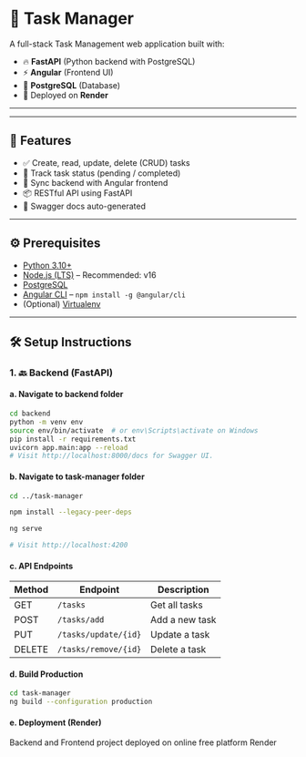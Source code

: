 # 📝 Task Manager

A full-stack Task Management web application built with:

- 🔥 **FastAPI** (Python backend with PostgreSQL)
- ⚡ **Angular** (Frontend UI)
- 🐘 **PostgreSQL** (Database)
- 🚀 Deployed on **Render**

---
---

## 🚀 Features

- ✅ Create, read, update, delete (CRUD) tasks
- 🎯 Track task status (pending / completed)
- 🔄 Sync backend with Angular frontend
- 📦 RESTful API using FastAPI
- 🧪 Swagger docs auto-generated

---

## ⚙️ Prerequisites

- [Python 3.10+](https://www.python.org/downloads/)
- [Node.js (LTS)](https://nodejs.org/) – Recommended: v16
- [PostgreSQL](https://www.postgresql.org/)
- [Angular CLI](https://angular.io/cli) – `npm install -g @angular/cli`
- (Optional) [Virtualenv](https://pypi.org/project/virtualenv/)

---

## 🛠️ Setup Instructions

### 1. 🔙 Backend (FastAPI)

#### a. Navigate to backend folder

```bash
cd backend
python -m venv env
source env/bin/activate  # or env\Scripts\activate on Windows
pip install -r requirements.txt
uvicorn app.main:app --reload
# Visit http://localhost:8000/docs for Swagger UI.

```
#### b. Navigate to task-manager folder

```bash
cd ../task-manager

npm install --legacy-peer-deps

ng serve

# Visit http://localhost:4200

```
#### c. API Endpoints

| Method | Endpoint             | Description    |
| ------ | -------------------- | -------------- |
| GET    | `/tasks`             | Get all tasks  |
| POST   | `/tasks/add`         | Add a new task |
| PUT    | `/tasks/update/{id}` | Update a task  |
| DELETE | `/tasks/remove/{id}` | Delete a task  |


#### d. Build Production

```bash
cd task-manager
ng build --configuration production

```
#### e. Deployment (Render)
 Backend and Frontend project deployed on online free platform Render

